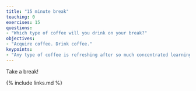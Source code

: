 ```yaml
---
title: "15 minute break"
teaching: 0
exercises: 15
questions:
- "Which type of coffee will you drink on your break?"
objectives:
- "Acquire coffee. Drink coffee."
keypoints:
- "Any type of coffee is refreshing after so much concentrated learning."
---
```


Take a break!

{% include links.md %}

